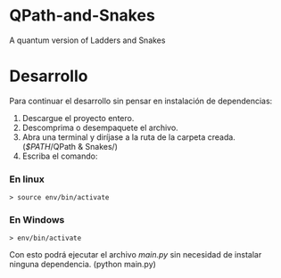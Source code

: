 # QPath-and-Snakes
A quantum version of Ladders and Snakes

# Desarrollo
Para continuar el desarrollo sin pensar en instalación de dependencias:
 1. Descargue el proyecto entero.
 2. Descomprima o desempaquete el archivo.
 3. Abra una terminal y diríjase a la ruta de la carpeta creada. (_$PATH_/QPath & Snakes/)
 4. Escriba el comando:
 ### En linux
 ~~~
 > source env/bin/activate 
 ~~~
 
 ### En Windows
 ~~~
 > env/bin/activate 
 ~~~
 
 Con esto podrá ejecutar el archivo _main.py_ sin necesidad de instalar ninguna dependencia.
 (python main.py)
